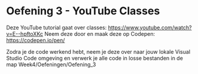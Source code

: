 
# Oefening 3 - YouTube Classes

Deze YouTube tutorial gaat over classes: <https://www.youtube.com/watch?v=E--hpftoXKc> Neem deze door en maak deze op Codepen: <https://codepen.io/pen/>

Zodra je de code werkend hebt, neem je deze over naar jouw lokale Visual Studio Code omgeving en verwerk je alle code in losse bestanden in de map Week4/Oefeningen/Oefening_3
